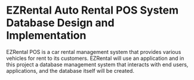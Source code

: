 # EZRental Auto Rental POS System Database Design and Implementation

EZRental POS is a car rental management system that provides various vehicles for rent to its customers. 
EZRental will use an application and in this project a database management system that interacts with end users, applications, and the database itself will be created.
